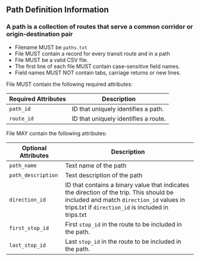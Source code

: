## Path Definition Information
### A path is a collection of routes that serve a common corridor or origin-destination pair

 *  Filename MUST be `paths.txt`
 *  File MUST contain a record for every transit route and in a path
 *  File MUST be a valid CSV file.
 *  The first line of each file MUST contain case-sensitive field names.
 *  Field names MUST NOT contain tabs, carriage returns or new lines.

File MUST contain the following required attributes:

Required Attributes	| Description										
----------			| -------------		
`path_id`			| ID that uniquely identifies a path.
`route_id`			| ID that uniquely identifies a route.

File MAY contain the following attributes:

Optional Attributes	| Description										
----------			| -------------	
`path_name`			| Text name of the path
`path_description`	| Text description of the path
`direction_id`		| ID that contains a binary value that indicates the direction of the trip.  This should be included and match `direction_id` values in trips.txt if `direction_id` is included in trips.txt
`first_stop_id`		| First `stop_id` in the route to be included in the path.
`last_stop_id`		| Last `stop_id` in the route to be included in the path.